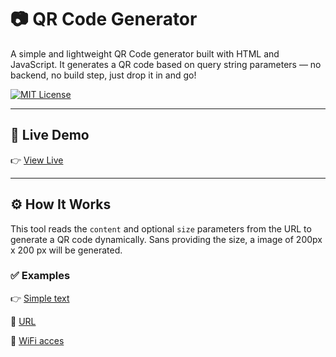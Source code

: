 # 📷 QR Code Generator

A simple and lightweight QR Code generator built with HTML and JavaScript. It generates a QR code based on query string parameters — no backend, no build step, just drop it in and go!

[![MIT License](https://img.shields.io/badge/license-MIT-blue.svg)](LICENSE)

---

## 🔗 Live Demo

👉 <a href="https://ovidiuchis.github.io/qrgenerator/?content=Hello%20World" target="_blank">View Live</a>

---

## ⚙️ How It Works

This tool reads the `content` and optional `size` parameters from the URL to generate a QR code dynamically.
Sans providing the size, a image of 200px x 200 px will be generated.

### ✅ Examples

👉 <a href="https://ovidiuchis.github.io/qrgenerator/?content=this%20is%20some%20encoded%20text" target="_blank">Simple text</a>

🔗 <a href="https://ovidiuchis.github.io/qrgenerator/?content=https://www.decathlon.ro/&size=350" target="_blank">URL</a>

🛜 <a href="https://ovidiuchis.github.io/qrgenerator/?content=WIFI:T:WPA;S:SSIDNAME;P:SSIDPASS;H:;;" target="_blank">WiFi acces</a>


